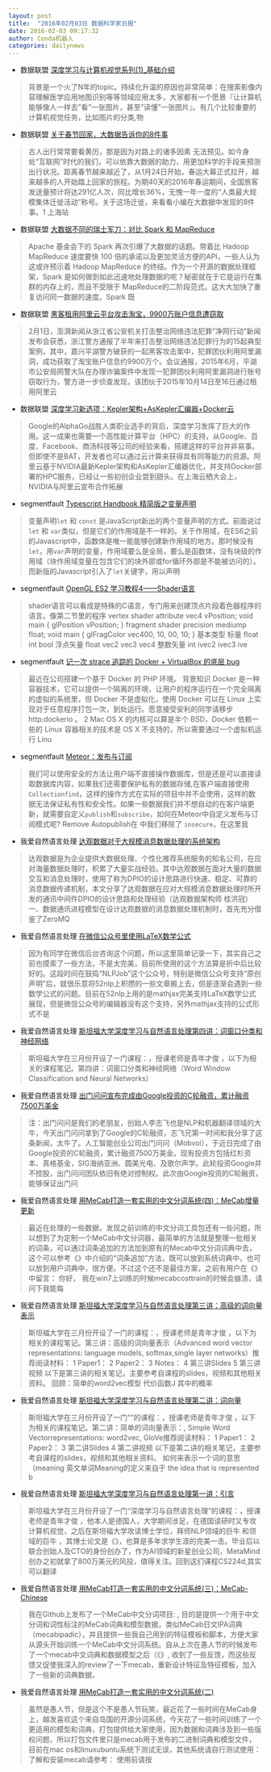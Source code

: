 ```yaml
---
layout: post
title:  "2016年02月03日 数据科学家日报"
date: 2016-02-03 09:17:32
author: Conda机器人
categories: dailynews
---
```

 * 数据联盟 [深度学习与计算机视觉系列(1)_基础介绍](http://dataunion.org/21801.html)

> 背景是一个火了N年的topic。持续化升温的原因也非常简单：在搜索影像内容理解医学应用地图识别等等领域应用太多，大家都有一个愿景『让计算机能够像人一样去”看”一张图片，甚至”读懂”一张图片』。有几个比较重要的计算机视觉任务，比如图片的分类,物

 * 数据联盟 [关于春节回家，大数据告诉你的8件事](http://dataunion.org/21788.html)

> 古人出行常常要看黄历，那是因为对路上的诸多因素 无法预见。如今身处“互联网”时代的我们，可以依靠大数据的助力，用更加科学的手段来预测出行状况。距离春节越来越近了，从1月24日开始，春运大幕正式拉开，越来越多的人开始踏上回家的旅程。为期40天的2016年春运期间，全国旅客发送量预计将达291亿人次，同比增长36%，无愧一年一度的“人类最大规模集体迁徙活动”称号。关于这场迁徙，来看看小编在大数据中发现的8件事。1 上海站

 * 数据联盟 [大数据不同的瑞士军刀：对比 Spark 和 MapReduce](http://dataunion.org/21785.html)

> Apache 基金会下的 Spark 再次引爆了大数据的话题。带着比 Hadoop MapReduce 速度要快 100 倍的承诺以及更加灵活方便的API，一些人认为这或许预示着 Hadoop MapReduce 的终结。作为一个开源的数据处理框架，Spark 是如何做到如此迅速地处理数据的呢？秘密就在于它是运行在集群的内存上的，而且不受限于 MapReduce的二阶段范式。这大大加快了重复访问同一数据的速度。Spark 既

 * 数据联盟 [黑客租用阿里云平台攻击淘宝，9900万账户信息遭窃取](http://dataunion.org/21782.html)

> 2月1日，澎湃新闻从浙江省公安机关打击整治网络违法犯罪“净网行动”新闻发布会获悉，浙江警方通报了半年来打击整治网络违法犯罪行为的15起典型案例，其中，嘉兴平湖警方破获的一起黑客攻击案中，犯罪团伙利用阿里漏洞，成功获取了淘宝账户信息约9900万个。会议通报，2015年6月，平湖市公安局网警大队在办理诈骗案件中发现一犯罪团伙利用阿里漏洞进行账号窃取行为，警方进一步侦查发现，该团伙于2015年10月14日至16日通过租用阿里云

 * 数据联盟 [深度学习新选项：Kepler架构+AsKepler汇编器+Docker云](http://dataunion.org/21779.html)

> Google的AlphaGo战胜人类职业选手的背后，深度学习发挥了巨大的作用。这一成果也需要一个高性能计算平台（HPC）的支持，从Google、百度、Facebook、商汤科技等公司的经验来看，搭建这样的平台并非易事。但即使不是BAT，开发者也可以通过云计算来获得具有同等能力的资源。阿里云基于NVIDIA最新Kepler架构和AsKepler汇编器优化，并支持Docker部署的HPC服务，已经让一些初创企业尝到甜头。在上海云栖大会上，NVIDIA与阿里云宣布合作拓展

 * segmentfault [Typescript Handbook 精简版之变量声明](http://segmentfault.com/a/1190000004410597)

>  变量声明`let` 和 `const` 是JavaScript新出的两个变量声明的方式。前面说过`let` 和 `var`类似，但是它们的作用域是不一样的。关于作用域，在ES6之前的Javascript中，函数体是唯一能能够创建新作用域的地方。那时候没有`let`，用`var`声明的变量，作用域要么是全局，要么是函数体，没有块级的作用域（块作用域变量在包含它们的块外部或for循环外部是不能被访问的）。而新版的Javascript引入了`let`关键字，用以声明

 * segmentfault [OpenGL ES2 学习教程4——Shader语言](http://segmentfault.com/a/1190000004410579)

> shader语言可以看成是特殊的C语言，专门用来创建顶点片段着色器程序的语言。像第二节里的程序             vertex shader    attribute vec4 vPosition;    void main {      glPosition  vPosition;    }     fragment shader    precision mediump float;    void main {      glFragColor  vec400, 10, 00, 10;    } 基本类型   标量 float int bool   浮点矢量 float vec2 vec3 vec4   整数矢量 int ivec2 ivec3 ive

 * segmentfault [记一次 strace 追踪的 Docker + VirtualBox 的底层 bug](http://segmentfault.com/a/1190000004409472)

> 最近在公司搭建一个基于 Docker 的 PHP 环境。 背景知识 Docker 是一种容器技术，它可以提供一个隔离的环境，让用户的程序运行在一个完全隔离的虚拟的系统里，但 Docker 不是虚拟化，使用 Docker 可以在 Linux 上实现对于任意程序打包一次，到处运行。愿意接受安利的同学请移步 http:dockerio 。  2 Mac OS X 的内核可以算是半个 BSD，Docker 依赖一些的 Linux 容器相关的技术是 OS X 不支持的，所以需要通过一个虚拟机运行 Linu

 * segmentfault [Meteor：发布与订阅](http://segmentfault.com/a/1190000004408636)

> 我们可以使用安全的方法让用户端不直接操作数据库，但是还是可以直接读取数据库内容，如果我们还需要保护私有的数据存储,在客户端直接使用`Collectionfind`，这样的操作方式在实际的项目中并不会使用，这样的数据无法保证私有性和安全性。如果一些数据我们并不想自动的在客户端更新，就需要自定义`publish`和`subscribe`，如何在Meteor中自定义发布与订阅模式呢? Remove Autopublish在 中我们移除了 `insecure`，在这里我

 * 我爱自然语言处理 [达观数据对于大规模消息数据处理的系统架构](http://www.52nlp.cn/datagrand-message)

> 达观数据是为企业提供大数据处理、个性化推荐系统服务的知名公司，在应对海量数据处理时，积累了大量实战经验。其中达观数据在面对大量的数据交互和消息处理时，使用了称为DPIO的设计思路进行快速、稳定、可靠的消息数据传递机制，本文分享了达观数据在应对大规模消息数据处理时所开发的通讯中间件DPIO的设计思路和处理经验（达观数据架构师 桂洪冠）一、数据通讯进程模型在设计达观数据的消息数据处理机制时，首先充分借鉴了ZeroMQ

 * 我爱自然语言处理 [在微信公众号里使用LaTeX数学公式](http://www.52nlp.cn/%e5%9c%a8%e5%be%ae%e4%bf%a1%e5%85%ac%e4%bc%97%e5%8f%b7%e9%87%8c%e4%bd%bf%e7%94%a8latex%e6%95%b0%e5%ad%a6%e5%85%ac%e5%bc%8f)

> 因为有同学在微信后台咨询这个问题，所以这里简单记录一下，其实自己之前也摸索了一些方法，不是太完美，目前所使用的这个方法算是折中后比较好的。这段时间在鼓捣“NLPJob”这个公众号，特别是微信公众号支持“原创声明”后，就很乐意将52nlp上积攒的一些文章搬上去，但是逐渐会遇到一些数学公式的问题。目前在52nlp上用的是mathjax完美支持LaTeX数学公式展现，但是微信公众号的编辑器没有这个支持，另外mathjax支持的公式形式不是

 * 我爱自然语言处理 [斯坦福大学深度学习与自然语言处理第四讲：词窗口分类和神经网络](http://www.52nlp.cn/%e6%96%af%e5%9d%a6%e7%a6%8f%e6%b7%b1%e5%ba%a6%e5%ad%a6%e4%b9%a0%e4%b8%8enlp%e7%ac%ac%e5%9b%9b%e8%ae%b2%e8%af%8d%e7%aa%97%e5%8f%a3%e5%88%86%e7%b1%bb%e5%92%8c%e7%a5%9e%e7%bb%8f%e7%bd%91%e7%bb%9c)

> 斯坦福大学在三月份开设了一门课程：，授课老师是青年才俊 ，以下为相关的课程笔记。第四讲：词窗口分类和神经网络（Word Window Classification and Neural Networks）

 * 我爱自然语言处理 [出门问问宣布完成由Google投资的C轮融资，累计融资7500万美金](http://www.52nlp.cn/%e5%87%ba%e9%97%a8%e9%97%ae%e9%97%ae%e5%ae%a3%e5%b8%83%e5%ae%8c%e6%88%90%e7%94%b1google%e6%8a%95%e8%b5%84%e7%9a%84c%e8%bd%ae%e8%9e%8d%e8%b5%84%ef%bc%8c%e7%b4%af%e8%ae%a1%e8%9e%8d%e8%b5%847500%e4%b8%87)

> 注：出门问问是我们的老朋友，创始人李志飞也是NLP和机器翻译领域的大牛，今天出门问问拿到了Google的C轮融资，志飞兄第一时间和我分享了这条新闻，太牛了。人工智能创业公司出门问问（Mobvoi），于近日完成了由Google投资的C轮融资，累计融资7500万美金。现有投资方包括红杉资本、真格基金，SIG海纳亚洲、圆美光电、及歌尔声学。此轮投资Google并不控股，出门问问团队依旧有绝对控制权。此次由Google投资的C轮融资，能够保证出门问

 * 我爱自然语言处理 [用MeCab打造一套实用的中文分词系统(四)：MeCab增量更新](http://www.52nlp.cn/%e7%94%a8mecab%e6%89%93%e9%80%a0%e4%b8%80%e5%a5%97%e5%ae%9e%e7%94%a8%e7%9a%84%e4%b8%ad%e6%96%87%e5%88%86%e8%af%8d%e7%b3%bb%e7%bb%9f%e5%9b%9b%ef%bc%9amecab%e5%a2%9e%e9%87%8f%e6%9b%b4%e6%96%b0)

> 最近在处理的一些数据，发现之前训练的中文分词工具包还有一些问题，所以想到了为定制一个MeCab中文分词器，最简单的方法就是整理一批相关的词条，可以通过词条追加的方法加到原有的Mecab中文分词词典中去，这个可以参考《》中介绍的“词条追加”方法，既可以放到系统词典中，也可以放到用户词典中，很方便。不过这个还不是最佳方案，之前有用户在《》中留言： 你好， 我在win7上训练的时候mecabcosttrain的时候会崩溃，请问下我能每

 * 我爱自然语言处理 [斯坦福大学深度学习与自然语言处理第三讲：高级的词向量表示](http://www.52nlp.cn/%e6%96%af%e5%9d%a6%e7%a6%8f%e6%b7%b1%e5%ba%a6%e5%ad%a6%e4%b9%a0%e4%b8%8e%e8%87%aa%e7%84%b6%e8%af%ad%e8%a8%80%e5%a4%84%e7%90%86%e9%ab%98%e7%ba%a7%e7%9a%84%e8%af%8d%e5%90%91%e9%87%8f%e8%a1%a8%e7%a4%ba)

> 斯坦福大学在三月份开设了一门的课程：，授课老师是青年才俊 ，以下为相关的课程笔记。第三讲：高级的词向量表示（Advanced word vector representations: language models, softmax,single layer networks）推荐阅读材料：  1 Paper1：  2 Paper2：  3 Notes：   4 第三讲Slides   5 第三讲视频 以下是第三讲的相关笔记，主要参考自课程的slides，视频和其他相关资料。    回顾：简单的word2vec模型   代价函数J   其中的概率

 * 我爱自然语言处理 [斯坦福大学深度学习与自然语言处理第二讲：词向量](http://www.52nlp.cn/%e6%96%af%e5%9d%a6%e7%a6%8f%e5%a4%a7%e5%ad%a6%e6%b7%b1%e5%ba%a6%e5%ad%a6%e4%b9%a0%e4%b8%8e%e8%87%aa%e7%84%b6%e8%af%ad%e8%a8%80%e5%a4%84%e7%90%86%e7%ac%ac%e4%ba%8c%e8%ae%b2%e8%af%8d%e5%90%91%e9%87%8f)

> 斯坦福大学在三月份开设了一门“”的课程：，授课老师是青年才俊 ，以下为相关的课程笔记。第二讲：简单的词向量表示：, Simple Word Vectorrepresentations: word2vec, GloVe推荐阅读材料：  1 Paper1：  2 Paper2：  3 第二讲Slides   4 第二讲视频 以下是第二讲的相关笔记，主要参考自课程的slides，视频和其他相关资料。  如何来表示一个词的意思（meaning   英文单词Meaning的定义来自于     the idea that is represented b

 * 我爱自然语言处理 [斯坦福大学深度学习与自然语言处理第一讲：引言](http://www.52nlp.cn/%e6%96%af%e5%9d%a6%e7%a6%8f%e5%a4%a7%e5%ad%a6%e6%b7%b1%e5%ba%a6%e5%ad%a6%e4%b9%a0%e4%b8%8e%e8%87%aa%e7%84%b6%e8%af%ad%e8%a8%80%e5%a4%84%e7%90%86%e7%ac%ac%e4%b8%80%e8%ae%b2%e5%bc%95%e8%a8%80)

> 斯坦福大学在三月份开设了一门“深度学习与自然语言处理”的课程：，授课老师是青年才俊 ，他本人是德国人，大学期间涉足，在德国读研时又专攻计算机视觉，之后在斯坦福大学攻读博士学位，拜师NLP领域的巨牛  和领域的巨牛 ，其博士论文是《》，也算是多年求学生涯的完美一击。毕业后以联合创始人及CTO的身份创办了，作为AI领域的新星创业公司，MetaMind创办之初就拿了800万美元的风投，值得关注。回到这们课程CS224d,其实可以翻译

 * 我爱自然语言处理 [用MeCab打造一套实用的中文分词系统(三)：MeCab-Chinese](http://www.52nlp.cn/%e7%94%a8mecab%e6%89%93%e9%80%a0%e4%b8%80%e5%a5%97%e5%ae%9e%e7%94%a8%e7%9a%84%e4%b8%ad%e6%96%87%e5%88%86%e8%af%8d%e7%b3%bb%e7%bb%9f%e4%b8%89%ef%bc%9amecab-chinese)

> 我在Github上发布了一个MeCab中文分词项目:  , 目的是提供一个用于中文分词和词性标注的MeCab词典和模型数据，类似MeCab日文IPA词典（mecabipadic），并且提供一些我自己用到的特征模板和脚本，方便大家从源头开始训练一个MeCab中文分词系统。自从上次在愚人节的时候发布了一个mecab中文词典和数据模型之后（《》, 收到了一些反馈，而这些反馈又促使我深入的review了一下mecab，重新设计特征及特征模板，加入了一些新的词典数据，

 * 我爱自然语言处理 [用MeCab打造一套实用的中文分词系统(二)](http://www.52nlp.cn/%e7%94%a8mecab%e6%89%93%e9%80%a0%e4%b8%80%e5%a5%97%e5%ae%9e%e7%94%a8%e7%9a%84%e4%b8%ad%e6%96%87%e5%88%86%e8%af%8d%e7%b3%bb%e7%bb%9f%e4%ba%8c)

> 虽然是愚人节，但是这个不是愚人节玩笑，最近花了一些时间在MeCab身上，越发喜欢这个来自岛国的开源分词系统，今天花了一些时间训练了一个更适用的模型和词典，打包提供给大家使用，因为数据和词典涉及到一些版权问题，所以打包文件里只是mecab用于发布的二进制词典和模型文件，目前在mac os和linuxubuntu系统下测试无误，其他系统请自行测试使用：了解和安装mecab请参考：    使用前请按

